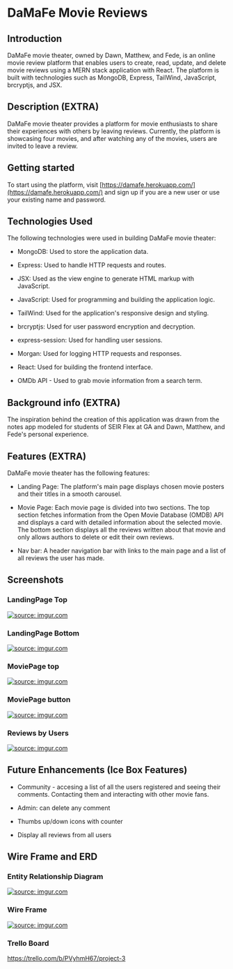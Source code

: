 # DaMaFe Movie Reviews

## Introduction

DaMaFe movie theater, owned by Dawn, Matthew, and Fede, is an online movie review platform that enables users to create, read, update, and delete movie reviews using a MERN stack application with React. The platform is built with technologies such as MongoDB, Express, TailWind, JavaScript, brcryptjs, and JSX.

## Description (EXTRA)

DaMaFe movie theater provides a platform for movie enthusiasts to share their experiences with others by leaving reviews. Currently, the platform is showcasing four movies, and after watching any of the movies, users are invited to leave a review.

## Getting started

To start using the platform, visit [https://damafe.herokuapp.com/](https://damafe.herokuapp.com/) and sign up if you are a new user or use your existing name and password.

## Technologies Used

The following technologies were used in building DaMaFe movie theater:

- MongoDB: Used to store the application data.

- Express: Used to handle HTTP requests and routes.

- JSX: Used as the view engine to generate HTML markup with JavaScript.

- JavaScript: Used for programming and building the application logic.

- TailWind: Used for the application's responsive design and styling.

- brcryptjs: Used for user password encryption and decryption.

- express-session: Used for handling user sessions.

- Morgan: Used for logging HTTP requests and responses.

- React: Used for building the frontend interface.

- OMDb API - Used to grab movie information from a search term.

## Background info (EXTRA)

The inspiration behind the creation of this application was drawn from the notes app modeled for students of SEIR Flex at GA and Dawn, Matthew, and Fede's personal experience.

## Features (EXTRA)

DaMaFe movie theater has the following features:

- Landing Page: The platform's main page displays chosen movie posters and their titles in a smooth carousel.

- Movie Page: Each movie page is divided into two sections. The top section fetches information from the Open Movie Database (OMDB) API and displays a card with detailed information about the selected movie. The bottom section displays all the reviews written about that movie and only allows authors to delete or edit their own reviews.

- Nav bar: A header navigation bar with links to the main page and a list of all reviews the user has made.

## Screenshots

### LandingPage Top

<a  href="https://imgur.com/QwXfOhY"><img  src="https://imgur.com/QwXfOhY.png"  title="source: imgur.com"  /></a>

### LandingPage Bottom

<a  href="https://imgur.com/u2aexP4"><img  src="https://imgur.com/u2aexP4.png"  title="source: imgur.com"  /></a>

### MoviePage top

<a  href="https://imgur.com/l4UFAlr"><img  src="https://imgur.com/l4UFAlr.png"  title="source: imgur.com"  /></a>

### MoviePage button

<a  href="https://imgur.com/gobJUyZ"><img  src="https://imgur.com/gobJUyZ.png"  title="source: imgur.com"  /></a>

### Reviews by Users

<a  href="https://imgur.com/v6DpLMD"><img  src="https://imgur.com/v6DpLMD.png"  title="source: imgur.com"  /></a>

## Future Enhancements (Ice Box Features)

- Community - accesing a list of all the users registered and seeing their comments. Contacting them and interacting with other movie fans.

- Admin: can delete any comment

- Thumbs up/down icons with counter

- Display all reviews from all users

## Wire Frame and ERD

### Entity Relationship Diagram

<a  href="https://imgur.com/Y3mLfBq"><img  src="https://imgur.com/Y3mLfBq.png"  title="source: imgur.com"  /></a>

### Wire Frame

<a href="https://imgur.com/fw3vumB"><img src="https://i.imgur.com/fw3vumB.png" title="source: imgur.com" /></a>

### Trello Board

https://trello.com/b/PVyhmH67/project-3
